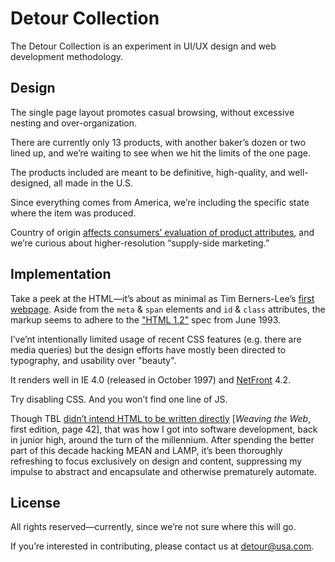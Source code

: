 # Detour Collection

The Detour Collection is an experiment in
UI/UX design and web development methodology.

## Design

The single page layout promotes casual browsing,
without excessive nesting and over-organization.

There are currently only 13 products,
with another baker&rsquo;s dozen or two lined up,
and we&rsquo;re waiting to see when we hit the
limits of the one page.

The products included are meant to be
definitive, high-quality, and well-designed,
all made in the U.S.

Since everything comes from America,
we&rsquo;re including the specific state where the item was produced.

Country of origin [affects consumers&rsquo; evaluation of product attributes](http://www.jstor.org/discover/10.2307/3172608?uid=3739712&uid=2&uid=4&uid=3739256&sid=21105286754253),
and we&rsquo;re curious about higher-resolution &ldquo;supply-side marketing.&rdquo;

## Implementation

Take a peek at the HTML&mdash;it&rsquo;s about as minimal as Tim Berners-Lee&rsquo;s
[first webpage](http://info.cern.ch/hypertext/WWW/TheProject.html).
Aside from the `meta` & `span` elements and
`id` & `class` attributes,
the markup seems to adhere to the
["HTML 1.2"](http://www.w3.org/MarkUp/draft-ietf-iiir-html-01.txt)
spec from June 1993.

I&rsquo;ve&rsquo;nt intentionally limited usage of recent CSS features
(e.g. there are media queries)
but the design efforts have mostly been directed to typography,
and usability over "beauty".

It renders well in IE 4.0 (released in October 1997) and
[NetFront](http://gl.access-company.com/products/browser/browser/) 4.2.

Try disabling CSS.
And you won&rsquo;t find one line of JS.

Though TBL [didn&rsquo;t intend HTML to be written directly](http://www.w3.org/People/Berners-Lee/Weaving/Overview.html)
[*Weaving the Web*, first edition, page 42],
that was how I got into software development,
back in junior high, around the turn of the millennium.
After spending the better part of this decade hacking MEAN and LAMP,
it&rsquo;s been thoroughly refreshing to focus exclusively on design and content,
suppressing my impulse to abstract and encapsulate and otherwise prematurely automate.

## License

All rights reserved&mdash;currently, since we&rsquo;re not sure where this will go.

If you&rsquo;re interested in contributing,
please contact us at <a href="mailto:detour@usa.com">detour@usa.com</a>.
